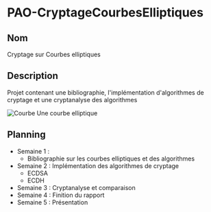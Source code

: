 # PAO-CryptageCourbesElliptiques

## Nom
Cryptage sur Courbes elliptiques
## Description
Projet contenant une bibliographie, l'implémentation d'algorithmes de cryptage et une cryptanalyse des algorithmes

![Courbe](https://external-content.duckduckgo.com/iu/?u=https%3A%2F%2Fculturemath.ens.fr%2Fsites%2Fdefault%2Ffiles%2F2020-11%2Fsommeelliptic2.png&f=1&nofb=1&ipt=a9fa5fb88eb8483825a603d13537e03be73ec20cdf22f0f67d69589706f3f97e)
Une courbe elliptique

## Planning
 - Semaine 1 :
	 - Bibliographie sur les courbes elliptiques et des algorithmes
 - Semaine 2 : Implémentation des algorithmes de cryptage
	 - ECDSA
	 - ECDH
 - Semaine 3 : Cryptanalyse et comparaison
 - Semaine 4 : Finition du rapport
 - Semaine 5 : Présentation 